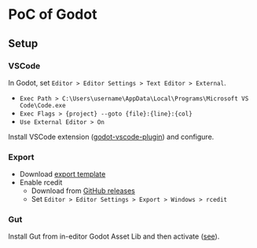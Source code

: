 # PoC of Godot

## Setup

### VSCode

In Godot, set `Editor > Editor Settings > Text Editor > External`.

- `Exec Path > C:\Users\username\AppData\Local\Programs\Microsoft VS Code\Code.exe`
- `Exec Flags > {project} --goto {file}:{line}:{col}`
- `Use External Editor > On`

Install VSCode extension ([godot-vscode-plugin](https://github.com/godotengine/godot-vscode-plugin)) and configure.

### Export

- Download [export template](https://docs.godotengine.org/en/stable/tutorials/export/exporting_projects.html#export-templates)
- Enable rcedit
  - Download from [GitHub releases](https://github.com/electron/rcedit/releases)
  - Set `Editor > Editor Settings > Export > Windows > rcedit`

### Gut

Install Gut from in-editor Godot Asset Lib and then activate ([see](https://gut.readthedocs.io/en/latest/Install.html)).
